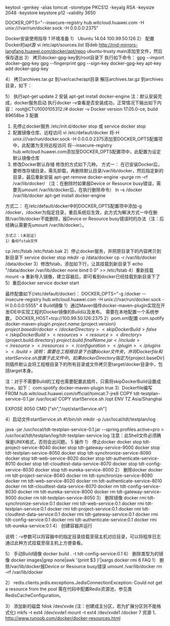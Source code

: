 keytool -genkey -alias tomcat  -storetype PKCS12 -keyalg RSA -keysize 2048  -keystore keystore.p12 -validity 3650

DOCKER_OPTS="--insecure-registry hub.witcloud.huawei.com -H unix:///var/run/docker.sock -H 0.0.0.0:2375"

Docker安装使用指导
1	环境准备
1）	Ubuntu 14.04 100.99.50.126
2）	配置Docker的apt源
vi /etc/apt/sources.list
将deb http://rnd-mirrors-langfang.huawei.com/docker/apt/repo ubuntu-trusty main添加至文件，然后保存退出
3）	拷贝docker-gpg-key到/root目录下
执行如下命令：
gpg --import docker-gpg-key
gpg --fingerprint
gpg --sign-key docker-gpg-key
apt-key add docker-gpg-key

 
4）	拷贝archives.tar.gz 到/var/cache/apt目录
 解压archives.tar.gz 到archives目录，如下：
 
 
5）	执行apt-get update
2	安装
apt-get install docker-engine
注：默认安装完成，docker服务启动
执行docker –v查看是否安装成功，正常情况下输出如下内容：
root@CTU1000105312:/# docker -v
Docker version 17.05.0-ce, build 89658be
3	配置
1)	先停止docker服务
/etc/init.d/docker stop 或 service docker stop
2)	配置镜像仓库、远程访问
vi /etc/default/docker
将-H unix:///var/run/docker.sock -H 0.0.0.0:2375添加至DOCKER_OPTS配置项中，此配置为支持远程访问
将--insecure-registry hub.witcloud.huawei.com添加至DOCKER_OPTS配置项中，此配置为设定默认镜像仓库
3)	修改Docker默认存储
修改的方式如下几种。
方式一：
在已安装Docker后，要修改存储目录，需先卸载，再删除默认目录/var/lib/docker，然后指定新的目录，最后重新安装
apt-get remove docker-engine –purge
rm –rf /var/lib/docker/ （注：在删除时如果报Device or Resource busy错误，需要先umount /var/lib/docker后，在执行删除命令）
ln –s /docker /var/lib/docker
apt-get install docker-engine

方式二：
在/etc/default/docker中的DOCKER_OPTS配置项中添加-g /docker，/docker为指定目录，重启系统后生效，此方式为解决方式一中在删除/var/lib/docker不能删除，报Device or Resource busy错误时的办法（注：后经确认需要先umount /var/lib/docker）。

	方式三：(未验证)
	1）备份fstab文件
cp /etc/fstab /etc/fstab.bak
2）停止docker服务，并把原目录下的内容拷贝到新目录下
service docker stop
mkdir -p /data/docker
cp -r /var/lib/docker /data/docker
3）修改fstab，添加如下行，让其挂载到新目录下
echo "/data/docker /var/lib/docker none bind 0 0" >> /etc/fstab
4）重新挂载
mount -a
重新导入镜像，建立容器后，即可看到docker已经挂载到新目录下了
5）重启docker
service docker start

最终配置如下(/etc/default/docker)：
DOCKER_OPTS="-g /docker --insecure-registry hub.witcloud.huawei.com -H unix:///var/run/docker.sock -H 0.0.0.0:5555"
4	Build镜像
1）通过Maven插件docker-maven-plugin实现在开发IDE中实现工程的Docker镜像的Build以及发布。
需要在本地配置一个系统参数，
DOCKER_HOST=tcp://100.99.50.126:2375
2）pom.xml配置
<build>
	<plugins>
		<plugin>
			<groupId>com.spotify</groupId>
			<artifactId>docker-maven-plugin</artifactId>
			<configuration>
			  <imageName>${project.name}:${project.version}</imageName>				  <dockerDirectory>${project.basedir}/docker</dockerDirectory>
			  <skipDockerBuild>false</skipDockerBuild>
			  <resources>
				<resource>
				  <directory>${project.build.directory}</directory>						  <include>${project.build.finalName}.jar</include>
				 </resource>
			   </resources>
			 </configuration>
			</plugin>
		</plugins>
	</build>
      说明：需要在工程根目录下创建docker文件夹，并将Dockerfile和startService.sh放置于此文件中。如果dockerDirectory指定为${project.baseDir}则插件默认会将工程根目录下的所有目录或文件拷贝至target/docker目录中，包括target本身。

注：对于不需要Build的工程也需要配置此插件，只需将skipDockerBuild设置成true，如下：
<plugin>
	<groupId>com.spotify</groupId>
	<artifactId>docker-maven-plugin</artifactId>
	<configuration>
		<skipDockerBuild>true</skipDockerBuild>
	</configuration>
</plugin>
3）Dockerfile编写
FROM hub.witcloud.huawei.com/official/tomcat:7-jre8
COPY tdt-testplan-service-0.1.jar /usr/local/
COPY startService.sh /opt
ENV TZ Asia/Shanghai

EXPOSE 8050
CMD ["sh","/opt/startService.sh"]

4）启动文件startService.sh
#!/bin/sh
mkdir -p /usr/local/tdt/testplan/log

java -jar /usr/local/tdt-testplan-service-0.1.jar --spring.profiles.active=pro > /usr/local/tdt/testplan/log/tdt-testplan-service.log
		注意：此Shell文件必须确保是UNIX格式，否则会出问题。
5	操作
1）	停止docker
docker stop tdt-project-service-8040
docker stop tdt-gateway-service-9000
docker stop tdt-testplan-service-8050
docker stop tdt-synchronize-service-8090
docker stop tdt-web-service-8020
docker stop tdt-authenticate-service-8010
docker stop tdt-cloudtest-data-service-8070
docker stop tdt-config-service-8030
docker stop tdt-eureka-service-8000
2）	删除docker
docker rm tdt-project-service-8040
docker rm tdt-synchronize-service-8090
docker rm tdt-web-service-8020
docker rm tdt-authenticate-service-8010
docker rm tdt-cloudtest-data-service-8070
docker rm tdt-config-service-8030
docker rm tdt-eureka-service-8000
docker rm tdt-gateway-service-9000
docker rm tdt-testplan-service-8050
3）	删除镜像
docker rmi tdt-synchronize-service:0.1
docker rmi tdt-web-service:0.1
docker rmi tdt-testplan-service:0.1
docker rmi tdt-project-service:0.1
docker rmi tdt-cloudtest-data-service:0.1
docker rmi tdt-gateway-service:0.1
docker rmi tdt-config-service:0.1
docker rmi tdt-authenticate-service:0.1
docker rmi tdt-eureka-service:0.1
4）	创建容器并运行
 
说明：-v参数可以将容器中的指定目录挂载至宿主机对应目录，可以将程序日志通过此种方式挂载至宿主机上方便查看。
 

5）	手动Build镜像
docker build . -t tdt-config-service:0.1
6）	删除类型为<none>的镜像
docker images|grep none|awk '{print $3 }'|xargs docker rmi
6	FAQ
1）	删除/var/lib/docker报Device or Resource busy错误
umount /var/lib/docker
rm –rf /var/lib/docker

2）	redis.clients.jedis.exceptions.JedisConnectionException: Could not get a resource from the pool
需在代码中配置Redis资源池，参见类RedisCacheConfiguration。

3）	添加新的磁盘
fdisk /dev/xvde (注：创建成主分区，若为扩展分区则不能格式化)
mkfs –t ext4 /dev/xvde1
mount –t ext4 /dev/xvde1 /docker
7	资源
1、http://www.runoob.com/docker/docker-resources.html

